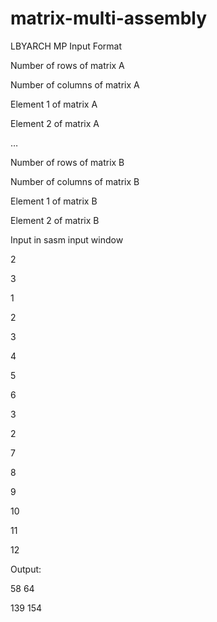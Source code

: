 # matrix-multi-assembly

LBYARCH MP
Input Format

 

Number of rows of matrix A

Number of columns of matrix A

Element 1 of matrix A

Element 2 of matrix A

…

Number of rows of matrix B

Number of columns of matrix B

Element 1 of matrix B

Element 2 of matrix B

Input in sasm input window

2

3

1

2

3

4

5

6

3

2

7

8

9

10

11

12

Output:

58   64

139  154
